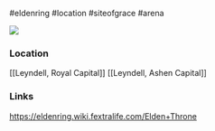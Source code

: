 #eldenring #location #siteofgrace #arena

![](https://eldenring.wiki.fextralife.com/file/Elden-Ring/elden-throne-location-elden-ring-wiki-guide-300px-min.jpeg)
### Location
[[Leyndell, Royal Capital]]
[[Leyndell, Ashen Capital]]
### Links
https://eldenring.wiki.fextralife.com/Elden+Throne